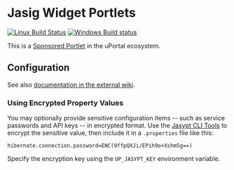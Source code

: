 # Jasig Widget Portlets

[![Linux Build Status](https://travis-ci.org/Jasig/JasigWidgetPortlets.svg?branch=master)](https://travis-ci.org/Jasig/JasigWidgetPortlets)
[![Windows Build status](https://ci.appveyor.com/api/projects/status/k3r6p91ts9giq5us/branch/master?svg=true)](https://ci.appveyor.com/project/ChristianMurphy/jasigwidgetportlets/branch/master)

This is a [Sponsored Portlet][] in the uPortal ecosystem.

## Configuration

See also [documentation in the external wiki][Jasig Widget Portlets in Confluence].

### Using Encrypted Property Values

You may optionally provide sensitive configuration items -- such as service passwords and API keys -- in encrypted format.  Use the [Jasypt CLI Tools](http://www.jasypt.org/cli.html) to encrypt the sensitive value, then include it in a `.properties` file like this:

```
hibernate.connection.password=ENC(9ffpQXJi/EPih9o+Xshm5g==)
```

Specify the encryption key using the `UP_JASYPT_KEY` environment variable.

[Sponsored Portlet]: https://wiki.jasig.org/display/PLT/Jasig+Sponsored+Portlets
[Jasig Widget Portlets in Confluence]: https://wiki.jasig.org/display/PLT/Jasig+Widget+Portlets
